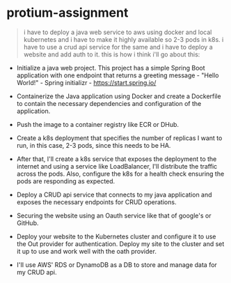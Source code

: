 # protium-assignment
> i have to deploy a java web service to aws using docker and local kubernetes and i have to make it highly available so 2-3 pods in k8s. i have to use a crud api service for the same and i have to deploy a website and add auth to it. this is how i think i'll go about this:

- Initialize a java web project. This project has a simple Spring Boot application with one endpoint that returns a greeting message - "Hello World!" - Spring initializr - https://start.spring.io/

- Containerize the Java application using Docker and create a Dockerfile to contain the necessary dependencies and configuration of the application.
- Push the image to a container registry like ECR or DHub.
- Create a k8s deployment that specifies the number of replicas I want to run, in this case, 2-3 pods, since this needs to be HA.
- After that, I'll create a k8s service that exposes the deployment to the internet and using a service like LoadBalancer, I'll distribute the traffic across the pods. Also, configure the k8s for a health check ensuring the pods are responding as expected.
- Deploy a CRUD api service that connects to my java application and exposes the necessary endpoints for CRUD operations.
- Securing the website using an Oauth service like that of google's or GitHub.
- Deploy your website to the Kubernetes cluster and configure it to use the Out provider for authentication. Deploy my site to the cluster and set it up to use and work well with the oath provider.
- I'II use AWS' RDS or DynamoDB as a DB to store and manage data for my CRUD api.